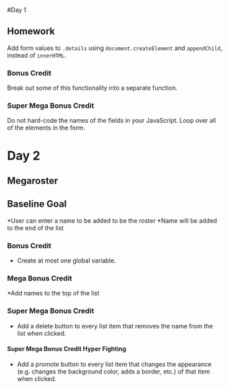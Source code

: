 #Day 1

## Homework

Add form values to `.details` using `document.createElement` and `appendChild`, instead of `innerHTML`.

### Bonus Credit

Break out some of this functionality into a separate function.

### Super Mega Bonus Credit

Do not hard-code the names of the fields in your JavaScript. Loop over all of the elements in the form.

# Day 2

## Megaroster

## Baseline Goal

*User can enter a name to be added to be the roster
*Name will be added to the end of the list

### Bonus Credit

* Create at most one global variable.

### Mega Bonus Credit

*Add names to the top of the list

### Super Mega Bonus Credit

* Add a delete button to every list item that removes the name from the list when clicked.

#### Super Mega Bonus Credit Hyper Fighting

* Add a promote button to every list item that changes the appearance (e.g. changes the background color, adds a border, etc.) of that item when clicked.